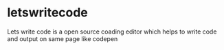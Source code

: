 # letswritecode
Lets write code is a open source coading editor  which helps to write code and output on same page like codepen
